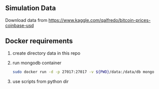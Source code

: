 ## Simulation Data

Download data from https://www.kaggle.com/qalfredo/bitcoin-prices-coinbase-usd

## Docker requirements

1. create directory data in this repo
2. run mongodb container

    ```bash
    sudo docker run -d -p 27017:27017 -v ${PWD}/data:/data/db mongo
    ```
3. use scripts from python dir